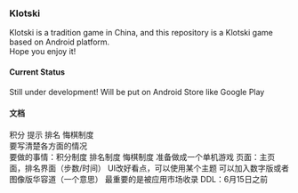 ### Klotski
Klotski is a tradition game in China, and this repository is a Klotski game based on Android platform.  
Hope you enjoy it!

#### Current Status
Still under development! Will be put on Android Store like Google Play

#### 文档
积分 提示 排名 悔棋制度  
要写清楚各方面的情况  
要做的事情：积分制度 排名制度 悔棋制度 准备做成一个单机游戏
页面：主页面，排名界面（步数/时间）
UI改好看点，可以使用某个主题
可以加入数字版或者图像版华容道（一个意思）
最重要的是被应用市场收录
DDL：6月15日之前
